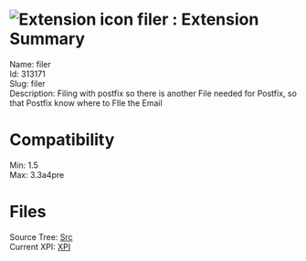 # ![Extension icon](https://addons.thunderbird.net/static/img/addon-icons/downloads-64.png) filer : Extension Summary

Name: filer  
Id: 313171  
Slug: filer  
Description: Filing with postfix so there is another File needed for Postfix, so that Postfix know where to FIle the Email
  

# Compatibility
Min: 1.5  
Max: 3.3a4pre  

# Files

Source Tree: [Src](C:/Dev/Thunderbird/ThunderKdB/xall/xOther/313171-filer/src)  
Current XPI: [XPI](C:/Dev/Thunderbird/ThunderKdB/xall/xOther/313171-filer/xpi)  



